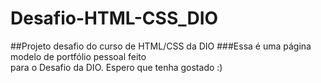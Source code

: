 # Desafio-HTML-CSS_DIO
##Projeto desafio do curso de HTML/CSS da DIO
###Essa é uma página modelo de portfólio pessoal feito<br>
para o Desafio da DIO. Espero que tenha gostado :)
